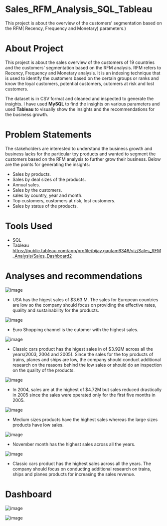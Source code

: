 # Sales_RFM_Analysis_SQL_Tableau
This project is about the overview of the customers' segmentation based on the RFM( Recency, Frequency and Monetary) parameters.)

# About Project

This project is about the sales overview of the customers of 19 countries and the customers' segmentation based on the RFM analysis. RFM refers to Recency, Frequency and Monetary analysis. It is an indexing technique that is used to identify the customers based on the certain groups or ranks and know the loyal customers, potential customers, cutomers at risk and lost customers.

The dataset is in CSV format and cleaned and inspected to generate the insights. I have used **MySQL** to find the insights on various parameters and used **Tableau** to visually show the insights and the recommendations for the business growth.

# Problem Statements

The stakeholders are interested to understand the business growth and business lacks for the particular  toy products and wanted to segment the customers based on the RFM analysis to further grow their business. Below are the points for generating the insights:

* Sales by products.
* Sales by deal sizes of the products.
* Annual sales.
* Sales by the customers.
* sales by country, year and month.
* Top customers, customers at risk, lost customers.
* Sales by status of the products.

# Tools Used

* SQL
* Tableau  https://public.tableau.com/app/profile/bijay.gautam6346/viz/Sales_RFM_Analysis/Sales_Dashboard2

# Analyses and recommendations

![image](https://user-images.githubusercontent.com/117027162/221970231-d2cbab73-1557-4770-a4ac-1705e81c79e6.png)

* USA has the higest sales of $3.63 M. The sales for European countries are low so the company should focus on providing the effective rates, quality and sustainability for the products.

![image](https://user-images.githubusercontent.com/117027162/221970645-bd5793a6-986b-42e2-8b2c-61a685d41df3.png)

* Euro Shopping channel is the cutomer with the highest sales.

![image](https://user-images.githubusercontent.com/117027162/221971102-63f2aab0-0764-44a0-a3f4-e8750e9bb5f1.png)

* Classic cars product has the higest sales in of $3.92M across all the years(2003, 2004 and 2005). Since the sales for the toy products of trains, planes and ships are low, the company should conduct additional research on the reasons behind the low sales or should do an inspection on the quality of the products.

![image](https://user-images.githubusercontent.com/117027162/221971651-6411b234-c948-4a2f-9798-f10258bee4b3.png)


* In 2004, sales are at the highest of $4.72M but sales reduced drastically in 2005 since the sales were operated only for the first five months in 2005.

![image](https://user-images.githubusercontent.com/117027162/221974049-b94b90fa-03ad-4906-9c27-b4d26a6b715c.png)

* Medium sizes products have the highest sales whereas the large sizes products have low sales. 

![image](https://user-images.githubusercontent.com/117027162/221977860-397a09f0-21c9-4262-bfaa-4d116c27689c.png)

* November month has the highest sales across all the years.

![image](https://user-images.githubusercontent.com/117027162/221978261-cc85904b-68ec-4d2f-9034-5acd96dc62e0.png)

* Classic cars product has the highest sales across all the years. The company should focus on conducting additional research on trains, ships and planes products for increasing the sales revenue.

# Dashboard

![image](https://user-images.githubusercontent.com/117027162/221981436-e95021d7-0c2e-449c-8665-f772b2e452c8.png)

![image](https://user-images.githubusercontent.com/117027162/221981671-639127f1-7e1f-44ae-a8c6-df858fe5bb00.png)






